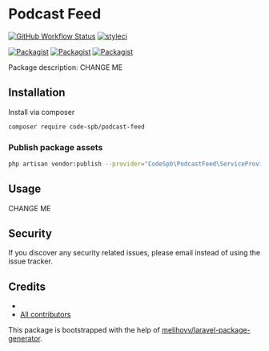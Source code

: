 # Podcast Feed

[![GitHub Workflow Status](https://github.com/code-spb/podcast-feed/workflows/Run%20tests/badge.svg)](https://github.com/code-spb/podcast-feed/actions)
[![styleci](https://styleci.io/repos/CHANGEME/shield)](https://styleci.io/repos/CHANGEME)

[![Packagist](https://img.shields.io/packagist/v/code-spb/podcast-feed.svg)](https://packagist.org/packages/code-spb/podcast-feed)
[![Packagist](https://poser.pugx.org/code-spb/podcast-feed/d/total.svg)](https://packagist.org/packages/code-spb/podcast-feed)
[![Packagist](https://img.shields.io/packagist/l/code-spb/podcast-feed.svg)](https://packagist.org/packages/code-spb/podcast-feed)

Package description: CHANGE ME

## Installation

Install via composer
```bash
composer require code-spb/podcast-feed
```

### Publish package assets

```bash
php artisan vendor:publish --provider="CodeSpb\PodcastFeed\ServiceProvider"
```

## Usage

CHANGE ME

## Security

If you discover any security related issues, please email 
instead of using the issue tracker.

## Credits

- [](https://github.com/code-spb/podcast-feed)
- [All contributors](https://github.com/code-spb/podcast-feed/graphs/contributors)

This package is bootstrapped with the help of
[melihovv/laravel-package-generator](https://github.com/melihovv/laravel-package-generator).
